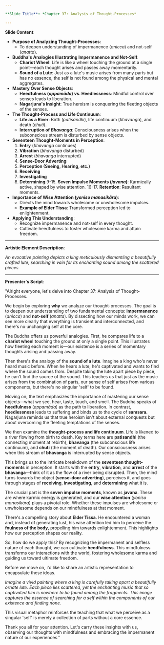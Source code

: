 ```yaml
---

**Slide Title**: *Chapter 37: Analysis of Thought-Processes*

---
```


**Slide Content**:

- **Purpose of Analyzing Thought-Processes**:
    - To deepen understanding of impermanence (*anicca*) and not-self (*anatta*).
- **Buddha's Analogies Illustrating Impermanence and Not-Self**:
    - **Chariot Wheel**: Life is like a wheel touching the ground at a single point—each thought arises and passes away momentarily.
    - **Sound of a Lute**: Just as a lute's music arises from many parts but has no essence, the self is not found among the physical and mental aggregates.
- **Mastery Over Sense Objects**:
    - **Heedfulness (*appamāda*) vs. Heedlessness**: Mindful control over senses leads to liberation.
    - **Nagarjuna's Insight**: True heroism is conquering the fleeting objects of the senses.
- **The Thought-Process and Life Continuum**:
    - **Life as a River**: Birth (*patisandhi*), life continuum (*bhavanga*), and death (*chuti*).
    - **Interruption of *Bhavanga***: Consciousness arises when the subconscious stream is disturbed by sense objects.
- **Seventeen Thought-Moments in Perception**:
    1. **Entry** (*bhavanga* continues)
    2. **Vibration** (*bhavanga* disturbed)
    3. **Arrest** (*bhavanga* interrupted)
    4. **Sense-Door Adverting**
    5. **Perception (Seeing, Hearing, etc.)**
    6. **Receiving**
    7. **Investigating**
    8. **Determining**
    9-15. **Seven Impulse Moments (*javana*)**: Karmically active, shaped by wise attention.
    16-17. **Retention**: Resultant moments.
- **Importance of Wise Attention (*yoniso manasikāra*)**:
    - Directs the mind towards wholesome or unwholesome impulses.
    - **Example of Elder Tissa**: Transformed perception led to enlightenment.
- **Applying This Understanding**:
    - Recognize impermanence and not-self in every thought.
    - Cultivate heedfulness to foster wholesome karma and attain freedom.

---

**Artistic Element Description**:

*An evocative painting depicts a king meticulously dismantling a beautifully crafted lute, searching in vain for its enchanting sound among the scattered pieces.*

---

**Presenter's Script**:

"Alright everyone, let's delve into Chapter 37: Analysis of Thought-Processes.

We begin by exploring **why** we analyze our thought-processes. The goal is to deepen our understanding of two fundamental concepts: **impermanence** (*anicca*) and **not-self** (*anatta*). By dissecting how our minds work, we can see more clearly that everything is transient and interconnected, and there's no unchanging self at the core.

The Buddha offers us powerful analogies. First, he compares life to a **chariot wheel** touching the ground at only a single point. This illustrates how fleeting each moment is—our existence is a series of momentary thoughts arising and passing away.

Then there's the analogy of the **sound of a lute**. Imagine a king who's never heard music before. When he hears a lute, he's captivated and wants to find where the sound comes from. Despite taking the lute apart piece by piece, he can't find the source of the sound. This teaches us that just as the music arises from the combination of parts, our sense of self arises from various components, but there's no singular 'self' to be found.

Moving on, the text emphasizes the importance of mastering our sense objects—what we see, hear, taste, touch, and smell. The Buddha speaks of **heedfulness** (*appamāda*) as the path to liberation. In contrast, **heedlessness** leads to suffering and binds us to the cycle of **samsara**. Nagarjuna reminds us that true heroism isn't about external conquests but about overcoming the fleeting temptations of the senses.

We then examine the **thought-process and life continuum**. Life is likened to a river flowing from birth to death. Key terms here are **patisandhi** (the connecting moment at rebirth), **bhavanga** (the subconscious life continuum), and **chuti** (the moment of death). Our consciousness arises when this stream of **bhavanga** is interrupted by sense objects.

This brings us to the intricate breakdown of the **seventeen thought-moments** in perception. It starts with the **entry**, **vibration**, and **arrest** of the **bhavanga**—think of it as the flow of a river being disrupted. Then, the mind turns towards the object (**sense-door adverting**), perceives it, and goes through stages of **receiving**, **investigating**, and **determining** what it is.

The crucial part is the **seven impulse moments**, known as **javana**. These are where karmic energy is generated, and our **wise attention** (*yoniso manasikāra*) plays a pivotal role. Whether these impulses are wholesome or unwholesome depends on our mindfulness at that moment.

There's a compelling story about **Elder Tissa**. He encountered a woman and, instead of generating lust, his wise attention led him to perceive the **foulness of the body**, propelling him towards enlightenment. This highlights how our perception shapes our reality.

So, how do we apply this? By recognizing the impermanent and selfless nature of each thought, we can cultivate **heedfulness**. This mindfulness transforms our interactions with the world, fostering wholesome karma and guiding us toward ultimate freedom.

Before we move on, I'd like to share an artistic representation to encapsulate these ideas.

*Imagine a vivid painting where a king is carefully taking apart a beautifully ornate lute. Each piece lies scattered, yet the enchanting music that so captivated him is nowhere to be found among the fragments. This image captures the essence of searching for a self within the components of our existence and finding none.*

This visual metaphor reinforces the teaching that what we perceive as a singular 'self' is merely a collection of parts without a core essence.

Thank you all for your attention. Let's carry these insights with us, observing our thoughts with mindfulness and embracing the impermanent nature of our experiences."